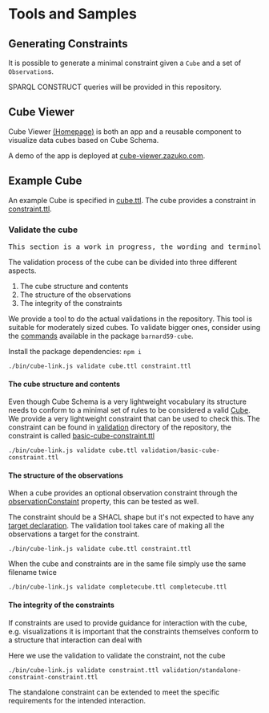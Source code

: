 # Tools and Samples

## Generating Constraints

It is possible to generate a minimal constraint given a `Cube` and a set of `Observation`s.

SPARQL CONSTRUCT queries will be provided in this repository.

## Cube Viewer

Cube Viewer [(Homepage)](https://github.com/zazuko/cube-viewer) is both an app and a reusable component to visualize data cubes based on Cube Schema.

A demo of the app is deployed at [cube-viewer.zazuko.com](https://cube-viewer.zazuko.com).

## Example Cube

An example Cube is specified in [cube.ttl](cube.ttl). The cube provides a constraint in [constraint.ttl](constraint.ttl).

### Validate the cube

<pre class='ednote' title='Work in progress'>
This section is a work in progress, the wording and terminology still need some thought.
</pre>

The validation process of the cube can be divided into three different aspects.

1) The cube structure and contents
2) The structure of the observations
3) The integrity of the constraints

We provide a tool to do the actual validations in the repository.
This tool is suitable for moderately sized cubes. To validate bigger ones,
consider using the [commands](https://github.com/zazuko/barnard59/tree/master/packages/cube#commands) available in the package `barnard59-cube`.

Install the package dependencies: `npm i`

<aside class='example' title='Validate `cube.ttl` by using the constraint in `constraint.ttl`'>
 

```./bin/cube-link.js validate cube.ttl constraint.ttl```

</aside>

#### The cube structure and contents
Even though Cube Schema is a very lightweight vocabulary its structure needs to conform to a minimal set of rules to be considered a valid [Cube](#Cube). We provide a very lightweight constraint that can be used to check this. The constraint can be found in [validation](https://github.com/zazuko/cube-link/tree/master/validation) directory of the repository, the constraint is called [basic-cube-constraint.ttl](https://github.com/zazuko/cube-link/tree/master/validation/basic-cube-constraint.ttl)

<aside class='example' title='Validate `cube.ttl` using the constraint in `validation/basic-cube-constraint.ttl`'>
 

```./bin/cube-link.js validate cube.ttl validation/basic-cube-constraint.ttl```

</aside>


#### The structure of the observations

When a cube provides an optional observation constraint through the [observationConstaint](#observationConstraint) property, this can be tested as well.

The constraint should be a SHACL shape but it's not expected to have any [target declaration](https://www.w3.org/TR/shacl/#targets).
The validation tool takes care of making all the observations a target for the constraint.

<aside class='example' title='Validate `cube.ttl` by using the constraint in `constraint.ttl`'>
 

```./bin/cube-link.js validate cube.ttl constraint.ttl```

</aside>

<aside class='example' title='Validate a Cube with inline constraints'>
When the cube and constraints are in the same file simply use the same filename twice

```./bin/cube-link.js validate completecube.ttl completecube.ttl```

</aside>

#### The integrity of the constraints
If constraints are used to provide guidance for interaction with the cube, e.g. visualizations
it is important that the constraints themselves conform to a structure that interaction can deal with

<aside class='example' title='Validate a CubeConstraint with a constraint'>
Here we use the validation to validate the constraint, not the cube

```./bin/cube-link.js validate constraint.ttl validation/standalone-constraint-constraint.ttl```

</aside>

The standalone constraint can be extended to meet the specific requirements for the intended interaction.
